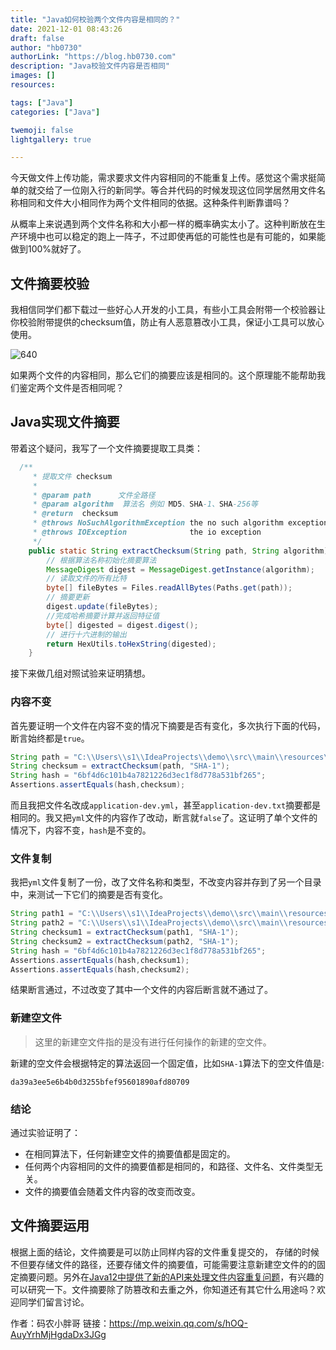 ```yaml
---
title: "Java如何校验两个文件内容是相同的？"
date: 2021-12-01 08:43:26
draft: false
author: "hb0730"
authorLink: "https://blog.hb0730.com"
description: "Java校验文件内容是否相同"
images: []
resources:

tags: ["Java"]
categories: ["Java"]

twemoji: false
lightgallery: true

---
```


今天做文件上传功能，需求要求文件内容相同的不能重复上传。感觉这个需求挺简单的就交给了一位刚入行的新同学。等合并代码的时候发现这位同学居然用文件名称相同和文件大小相同作为两个文件相同的依据。这种条件判断靠谱吗？

从概率上来说遇到两个文件名称和大小都一样的概率确实太小了。这种判断放在生产环境中也可以稳定的跑上一阵子，不过即使再低的可能性也是有可能的，如果能做到100%就好了。

## 文件摘要校验

我相信同学们都下载过一些好心人开发的小工具，有些小工具会附带一个校验器让你校验附带提供的checksum值，防止有人恶意篡改小工具，保证小工具可以放心使用。

![640](https://hb0730-blog-hk.oss-cn-hongkong.aliyuncs.com/640_1638319050125.png)

如果两个文件的内容相同，那么它们的摘要应该是相同的。这个原理能不能帮助我们鉴定两个文件是否相同呢？

## Java实现文件摘要

带着这个疑问，我写了一个文件摘要提取工具类：

```java
  /**
     * 提取文件 checksum 
     *
     * @param path      文件全路径
     * @param algorithm  算法名 例如 MD5、SHA-1、SHA-256等
     * @return  checksum
     * @throws NoSuchAlgorithmException the no such algorithm exception
     * @throws IOException              the io exception
     */
    public static String extractChecksum(String path, String algorithm) throws NoSuchAlgorithmException, IOException {
        // 根据算法名称初始化摘要算法
        MessageDigest digest = MessageDigest.getInstance(algorithm);
        // 读取文件的所有比特
        byte[] fileBytes = Files.readAllBytes(Paths.get(path));
        // 摘要更新
        digest.update(fileBytes);
        //完成哈希摘要计算并返回特征值
        byte[] digested = digest.digest();
        // 进行十六进制的输出
        return HexUtils.toHexString(digested);
    }
```

接下来做几组对照试验来证明猜想。

### 内容不变

首先要证明一个文件在内容不变的情况下摘要是否有变化，多次执行下面的代码，断言始终都是`true`。

```java
String path = "C:\\Users\\s1\\IdeaProjects\\demo\\src\\main\\resources\\application.yml";
String checksum = extractChecksum(path, "SHA-1");
String hash = "6bf4d6c101b4a7821226d3ec1f8d778a531bf265";
Assertions.assertEquals(hash,checksum);
```

而且我把文件名改成`application-dev.yml`，甚至`application-dev.txt`摘要都是相同的。我又把`yml`文件的内容作了改动，断言就`false`了。这证明了单个文件的情况下，内容不变，`hash`是不变的。

### 文件复制

我把`yml`文件复制了一份，改了文件名称和类型，不改变内容并存到了另一个目录中，来测试一下它们的摘要是否有变化。

```java
String path1 = "C:\\Users\\s1\\IdeaProjects\\demo\\src\\main\\resources\\application.yml";
String path2 = "C:\\Users\\s1\\IdeaProjects\\demo\\src\\main\\resources\\templates\\application-dev.txt";
String checksum1 = extractChecksum(path1, "SHA-1");
String checksum2 = extractChecksum(path2, "SHA-1");
String hash = "6bf4d6c101b4a7821226d3ec1f8d778a531bf265";
Assertions.assertEquals(hash,checksum1);
Assertions.assertEquals(hash,checksum2);
```

结果断言通过，不过改变了其中一个文件的内容后断言就不通过了。

### 新建空文件

> 这里的新建空文件指的是没有进行任何操作的新建的空文件。

新建的空文件会根据特定的算法返回一个固定值，比如`SHA-1`算法下的空文件值是:

```
da39a3ee5e6b4b0d3255bfef95601890afd80709
```

### 结论

通过实验证明了：

+ 在相同算法下，任何新建空文件的摘要值都是固定的。
+ 任何两个内容相同的文件的摘要值都是相同的，和路径、文件名、文件类型无关。
+ 文件的摘要值会随着文件内容的改变而改变。

## 文件摘要运用

根据上面的结论，文件摘要是可以防止同样内容的文件重复提交的， 存储的时候不但要存储文件的路径，还要存储文件的摘要值，可能需要注意新建空文件的的固定摘要问题。另外在[Java12中提供了新的API来处理文件内容重复问题](http://mp.weixin.qq.com/s?__biz=MzUzMzQ2MDIyMA==&mid=2247491953&idx=1&sn=007eab95860415e40c77cb9986224510&chksm=faa104e2cdd68df48fa505fec4c615e98f8561fbe6ffbbf185d0f2a7c2755b56f41abc51ffb7&scene=21#wechat_redirect)，有兴趣的可以研究一下。文件摘要除了防篡改和去重之外，你知道还有其它什么用途吗？欢迎同学们留言讨论。

作者：码农小胖哥
链接：https://mp.weixin.qq.com/s/hOQ-AuyYrhMjHgdaDx3JGg